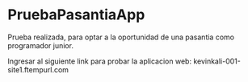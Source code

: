 # PruebaPasantiaApp
Prueba realizada, para optar a la oportunidad de una pasantia como programador junior.

Ingresar al siguiente link para probar la aplicacion web: kevinkali-001-site1.ftempurl.com

